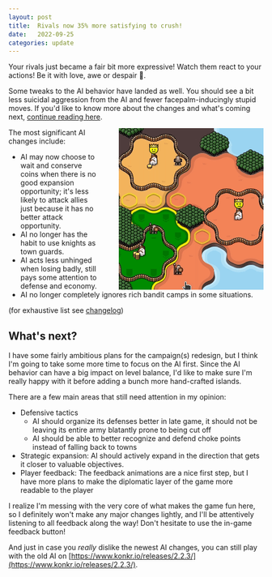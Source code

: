 ```yaml
---
layout: post
title:  Rivals now 35% more satisfying to crush!
date:   2022-09-25
categories: update
---
```


Your rivals just became a fair bit more expressive! Watch them react to your actions! Be it with love, awe or despair 🙂.

Some tweaks to the AI behavior have landed as well. You should see a bit less suicidal aggression 
from the AI and fewer facepalm-inducingly stupid moves. 
If you'd like to know more about the changes and what's coming next, [continue reading here](/update/2022/09/25/ai-update.html).

<!-- excerpt-end -->

<img src="/img/blog/emotions2.gif" style="float: right; padding-left: 40px"/>

The most significant AI changes include:
- AI may now choose to wait and conserve coins when there is no good expansion opportunity; it's less likely to attack allies just because it has no better attack opportunity.
- AI no longer has the habit to use knights as town guards.
- AI acts less unhinged when losing badly, still pays some attention to defense and economy.
- AI no longer completely ignores rich bandit camps in some situations.

(for exhaustive list see [changelog](/changelog))

## What's next?

I have some fairly ambitious plans for the campaign(s) redesign, but I think I'm going to take some more time to focus on the AI first. 
Since the AI behavior can have a big impact on level balance, I'd like to make sure I'm really happy with it before adding a bunch more hand-crafted islands.

There are a few main areas that still need attention in my opinion:
- Defensive tactics 
  - AI should organize its defenses better in late game, it should not be leaving its entire army blatantly prone to being cut off
  - AI should be able to better recognize and defend choke points instead of falling back to towns
- Strategic expansion: AI should actively expand in the direction that gets it closer to valuable objectives.
- Player feedback: The feedback animations are a nice first step, but I have more plans to make
 the diplomatic layer of the game more readable to the player

I realize I'm messing with the very core of what makes the game fun here, so I definitely won't make any major changes lightly,
and I'll be attentively listening to all feedback along the way! Don't hesitate to use the in-game feedback button!

And just in case you *really* dislike the newest AI changes, you can still play with the old AI on [https://www.konkr.io/releases/2.2.3/](https://www.konkr.io/releases/2.2.3/).
